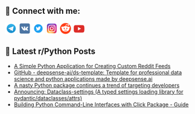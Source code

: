 ## 🔎 Connect with me:
[<img src="https://github.com/bullbesh/bullbesh/blob/main/images/Telegram.png" width="32" height="32" />](https://t.me/bullbesh)
[<img src="https://github.com/bullbesh/bullbesh/blob/main/images/VK.png" width="32" height="32" />](https://vk.com/bullbesh)
[<img src="https://github.com/bullbesh/bullbesh/blob/main/images/Twitter.png" width="32" height="32" />](https://twitter.com/bullbesh1)
[<img src="https://github.com/bullbesh/bullbesh/blob/main/images/Instagram.png" width="32" height="32" />](https://www.instagram.com/bullbesh)
[<img src="https://github.com/bullbesh/bullbesh/blob/main/images/Reddit.png" width="32" height="32" />](https://www.reddit.com/user/bullbesh)
[<img src="https://github.com/bullbesh/bullbesh/blob/main/images/YouTube.png" width="32" height="32" />](https://www.youtube.com/channel/UCtfjRs6uzgq5mfm8S06WTcg)

## 📕 Latest r/Python Posts
<!-- BLOG-POST-LIST:START -->
- [A Simple Python Application for Creating Custom Reddit Feeds](https://www.reddit.com/r/Python/comments/17qndhg/a_simple_python_application_for_creating_custom/)
- [GitHub - deepsense-ai/ds-template: Template for professional data science and python applications made by deepsense.ai](https://www.reddit.com/r/Python/comments/17qm5q8/github_deepsenseaidstemplate_template_for/)
- [A nasty Python package continues a trend of targeting developers](https://www.reddit.com/r/Python/comments/17qls9b/a_nasty_python_package_continues_a_trend_of/)
- [Announcing: Dataclass-settings &lpar;A typed settings loading library for pydantic/dataclasses/attrs&rpar;](https://www.reddit.com/r/Python/comments/17qls0p/announcing_dataclasssettings_a_typed_settings/)
- [Building Python Command-Line Interfaces with Click Package - Guide](https://www.reddit.com/r/Python/comments/17qlbyt/building_python_commandline_interfaces_with_click/)
<!-- BLOG-POST-LIST:END -->
